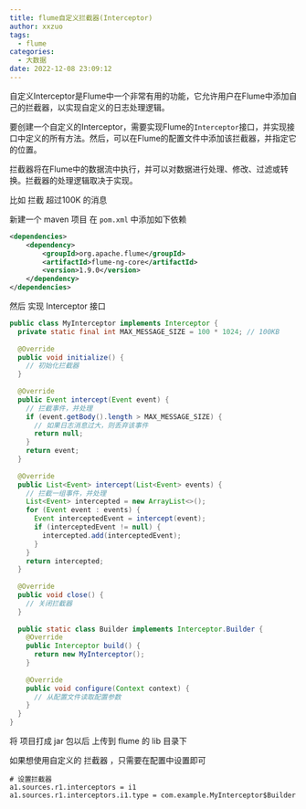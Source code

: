 ```yaml
---
title: flume自定义拦截器(Interceptor)
author: xxzuo
tags:
  - flume
categories:
  - 大数据
date: 2022-12-08 23:09:12
---
```




自定义Interceptor是Flume中一个非常有用的功能，它允许用户在Flume中添加自己的拦截器，以实现自定义的日志处理逻辑。

要创建一个自定义的Interceptor，需要实现Flume的`Interceptor`接口，并实现接口中定义的所有方法。然后，可以在Flume的配置文件中添加该拦截器，并指定它的位置。

拦截器将在Flume中的数据流中执行，并可以对数据进行处理、修改、过滤或转换。拦截器的处理逻辑取决于实现。

比如 拦截 超过100K 的消息

新建一个 maven 项目 在 `pom.xml` 中添加如下依赖

```xml
<dependencies>
    <dependency>
        <groupId>org.apache.flume</groupId>
        <artifactId>flume-ng-core</artifactId>
        <version>1.9.0</version>
    </dependency>
</dependencies>
```



然后 实现 Interceptor 接口

```java
public class MyInterceptor implements Interceptor {
  private static final int MAX_MESSAGE_SIZE = 100 * 1024; // 100KB
 
  @Override
  public void initialize() {
    // 初始化拦截器
  }
 
  @Override
  public Event intercept(Event event) {
    // 拦截事件，并处理
    if (event.getBody().length > MAX_MESSAGE_SIZE) {
      // 如果日志消息过大，则丢弃该事件
      return null;
    }
    return event;
  }
 
  @Override
  public List<Event> intercept(List<Event> events) {
    // 拦截一组事件，并处理
    List<Event> intercepted = new ArrayList<>();
    for (Event event : events) {
      Event interceptedEvent = intercept(event);
      if (interceptedEvent != null) {
        intercepted.add(interceptedEvent);
      }
    }
    return intercepted;
  }
 
  @Override
  public void close() {
    // 关闭拦截器
  }
 
  public static class Builder implements Interceptor.Builder {
    @Override
    public Interceptor build() {
      return new MyInterceptor();
    }
 
    @Override
    public void configure(Context context) {
      // 从配置文件读取配置参数
    }
  }
}
```

将 项目打成 jar 包以后 上传到 flume 的 lib 目录下

如果想使用自定义的 拦截器 ，只需要在配置中设置即可

```properties
# 设置拦截器
a1.sources.r1.interceptors = i1
a1.sources.r1.interceptors.i1.type = com.example.MyInterceptor$Builder
```





